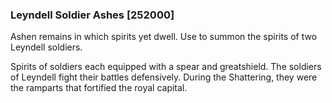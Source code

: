 ### Leyndell Soldier Ashes [252000]

Ashen remains in which spirits yet dwell. Use to summon the spirits of two Leyndell soldiers.

Spirits of soldiers each equipped with a spear and greatshield. The soldiers of Leyndell fight their battles defensively. During the Shattering, they were the ramparts that fortified the royal capital.